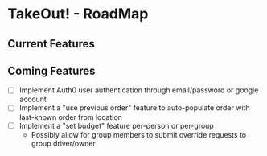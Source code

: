 # TakeOut! - RoadMap

## Current Features

## Coming Features
- [ ] Implement Auth0 user authentication through email/password or google account
- [ ] Implement a "use previous order" feature to auto-populate order with last-known order from location
- [ ] Implement a "set budget" feature per-person or per-group
  - Possibly allow for group members to submit override requests to group driver/owner